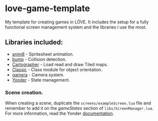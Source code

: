 # love-game-template
My template for creating games in LÖVE. It includes the setup for a fully functional screen management system and the libraries i use the most.

## Libraries included:
* [anim8](https://github.com/kikito/anim8) - Spritesheet animation.
* [bump](https://github.com/kikito/bump.lua) - Collision detection.
* [Cartographer](https://github.com/tesselode/cartographer) - Load read and draw Tiled maps.
* [Classic](https://github.com/rxi/classic/) - Class module for object orientation.
* [gamera](https://github.com/kikito/gamera) - Camera system.
* [Yonder](https://github.com/thenerdie/Yonder) - State management.

### Scene creation.
When creating a scene, duplicate the ```screens/exampleScreen.lua``` file and remember to add it on the *gameStates* section of ```libs/ScreenManager.lua```. For more information, read the Yonder [documentation](https://github.com/thenerdie/Yonder).